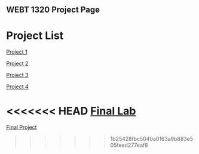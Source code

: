 ## WEBT 1320 Project Page

<h1>Project List</h1>

<a href="Lab1/index.html" target="_blank">Project 1</a>

<a href="Lab2/index.html" target="_blank">Project 2</a>

<a href="Lab3/index.html" target="_blank">Project 3</a>

<a href="Lab4/index.html" target="_blank">Project 4</a>

<<<<<<< HEAD
<a href="Final/index.html" target="_blank">Final Lab</a>
=======
<a href="Final/index.html" target="_blank">Final Project</a>
>>>>>>> 1b25428fbc5040a0163a9b883e505feed277eaf8
